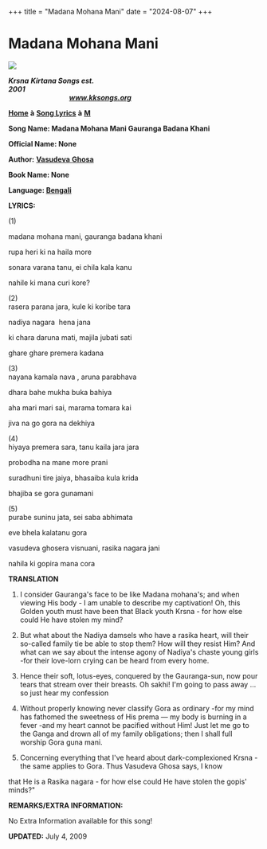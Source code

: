 +++
title = "Madana Mohana Mani"
date = "2024-08-07"
+++

# Madana Mohana Mani
**[![](http://kksongs.org/image_files/image002.jpg)](http://kksongs.org/)**

**_Krsna_** **_Kirtana Songs est. 2001_**                                                                                                                                                      **_www.kksongs.org_**

**[Home](http://kksongs.org/)** **à** **[Song Lyrics](http://kksongs.org/lyrics.html)** **à** **[M](http://kksongs.org/songs/song_m.html)**

**Song Name: Madana Mohana Mani Gauranga Badana Khani**

**Official Name: None**

**Author:** [**Vasudeva** **Ghosa**](http://kksongs.org/authors/list/vasudeva_g.html)

**Book Name: None**

**Language: [Bengali](http://kksongs.org/language/list/bengali.html)**

**LYRICS:**

(1)

madana mohana mani, gauranga badana khani

rupa heri ki na haila more

sonara varana tanu, ei chila kala kanu

nahile ki mana curi kore?

(2)  
rasera parana jara, kule ki koribe tara

nadiya nagara  hena jana

ki chara daruna mati, majila jubati sati

ghare ghare premera kadana

(3)  
nayana kamala nava , aruna parabhava

dhara bahe mukha buka bahiya

aha mari mari sai, marama tomara kai

jiva na go gora na dekhiya

(4)  
hiyaya premera sara, tanu kaila jara jara

probodha na mane more prani

suradhuni tire jaiya, bhasaiba kula krida

bhajiba se gora gunamani

(5)  
purabe suninu jata, sei saba abhimata

eve bhela kalatanu gora

vasudeva ghosera visnuani, rasika nagara jani

nahila ki gopira mana cora

**TRANSLATION**

1) I consider Gauranga's face to be like Madana mohana's; and when viewing His body - I am unable to describe my captivation! Oh, this Golden youth must have been that Black youth Krsna - for how else could He have stolen my mind?

2) But what about the Nadiya damsels who have a rasika heart, will their so-called family tie be able to stop them? How will they resist Him? And what can we say about the intense agony of Nadiya's chaste young girls -for their love-lorn crying can be heard from every home.

3) Hence their soft, lotus-eyes, conquered by the Gauranga\-sun, now pour tears that stream over their breasts. Oh sakhi! I'm going to pass away ... so just hear my confession

4) Without properly knowing never classify Gora as ordinary -for my mind has fathomed the sweetness of His prema — my body is burning in a fever -and my heart cannot be pacified without Him! Just let me go to the Ganga and drown all of my family obligations; then I shall full worship Gora guna mani.

5) Concerning everything that I've heard about dark-complexioned Krsna - the same applies to Gora. Thus Vasudeva Ghosa says, I know

that He is a Rasika nagara - for how else could He have stolen the gopis' minds?"

**REMARKS/EXTRA INFORMATION:**

No Extra Information available for this song!

**UPDATED:** July 4, 2009